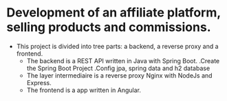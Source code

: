 # Development of an affiliate platform, selling products and commissions.

 - This project is divided into tree parts: a backend, a reverse proxy and a frontend.
    - The backend is a REST API written in Java with Spring Boot.
      .Create the Spring Boot Project
      .Config jpa, spring data and h2 database
    - The layer intermediaire is a reverse proxy Nginx with NodeJs and Express.
    - The frontend is a app written in Angular.